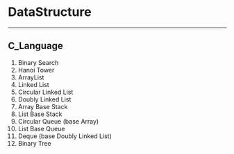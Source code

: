 # DataStructure

---

## C_Language

1. Binary Search
2. Hanoi Tower
3. ArrayList
4. Linked List
5. Circular Linked List
6. Doubly Linked List
7. Array Base Stack
8. List Base Stack
9. Circular Queue (base Array)
10. List Base Queue
11. Deque (base Doubly Linked List)
12. Binary Tree